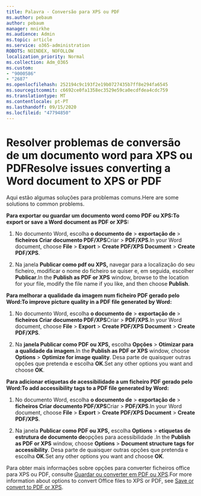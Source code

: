 ```yaml
---
title: Palavra - Conversão para XPS ou PDF
ms.author: pebaum
author: pebaum
manager: mnirkhe
ms.audience: Admin
ms.topic: article
ms.service: o365-administration
ROBOTS: NOINDEX, NOFOLLOW
localization_priority: Normal
ms.collection: Adm_O365
ms.custom:
- "9000586"
- "2687"
ms.openlocfilehash: 252194c9c193f2e19b0727435b7ff8e294fa6545
ms.sourcegitcommit: c6692ce0fa1358ec3529e59ca0ecdfdea4cdc759
ms.translationtype: MT
ms.contentlocale: pt-PT
ms.lasthandoff: 09/15/2020
ms.locfileid: "47794850"
---
```

# <a name="resolve-issues-converting-a-word-document-to-xps-or-pdf"></a><span data-ttu-id="39f99-102">Resolver problemas de conversão de um documento word para XPS ou PDF</span><span class="sxs-lookup"><span data-stu-id="39f99-102">Resolve issues converting a Word document to XPS or PDF</span></span>

<span data-ttu-id="39f99-103">Aqui estão algumas soluções para problemas comuns.</span><span class="sxs-lookup"><span data-stu-id="39f99-103">Here are some solutions to common problems.</span></span> 

<span data-ttu-id="39f99-104">**Para exportar ou guardar um documento word como PDF ou XPS:**</span><span class="sxs-lookup"><span data-stu-id="39f99-104">**To export or save a Word document as PDF or XPS:**</span></span>

1. <span data-ttu-id="39f99-105">No documento Word, escolha **o documento de**  >  **exportação de**  >  **ficheiros Criar documento PDF/XPS**Criar  >  **PDF/XPS**.</span><span class="sxs-lookup"><span data-stu-id="39f99-105">In your Word document, choose  **File** > **Export** > **Create PDF/XPS Document** > **Create PDF/XPS**.</span></span>

2. <span data-ttu-id="39f99-106">Na janela **Publicar como pdf ou XPS,** navegar para a localização do seu ficheiro, modificar o nome do ficheiro se quiser e, em seguida, escolher **Publicar**.</span><span class="sxs-lookup"><span data-stu-id="39f99-106">In the **Publish as PDF or XPS** window, browse to the location for your file, modify the file name if you like, and then choose **Publish**.</span></span>

<span data-ttu-id="39f99-107">**Para melhorar a qualidade da imagem num ficheiro PDF gerado pelo Word:**</span><span class="sxs-lookup"><span data-stu-id="39f99-107">**To improve picture quality in a PDF file generated by Word:**</span></span>

1. <span data-ttu-id="39f99-108">No documento Word, escolha **o documento de**  >  **exportação de**  >  **ficheiros Criar documento PDF/XPS**Criar  >  **PDF/XPS**.</span><span class="sxs-lookup"><span data-stu-id="39f99-108">In your Word document, choose  **File** > **Export** > **Create PDF/XPS Document** > **Create PDF/XPS**.</span></span>

2. <span data-ttu-id="39f99-109">Na **janela Publicar como PDF ou XPS,** escolha **Opções**  >  **Otimizar para a qualidade da imagem**.</span><span class="sxs-lookup"><span data-stu-id="39f99-109">In the **Publish as PDF or XPS** window, choose **Options** > **Optimize for image quality**.</span></span> <span data-ttu-id="39f99-110">Desa parte de quaisquer outras opções que pretenda e escolha **OK**.</span><span class="sxs-lookup"><span data-stu-id="39f99-110">Set any other options you want and choose **OK**.</span></span> 

<span data-ttu-id="39f99-111">**Para adicionar etiquetas de acessibilidade a um ficheiro PDF gerado pelo Word:**</span><span class="sxs-lookup"><span data-stu-id="39f99-111">**To add accessibility tags to a PDF file generated by Word:**</span></span>
 
1. <span data-ttu-id="39f99-112">No documento Word, escolha **o documento de**  >  **exportação de**  >  **ficheiros Criar documento PDF/XPS**Criar  >  **PDF/XPS**.</span><span class="sxs-lookup"><span data-stu-id="39f99-112">In your Word document, choose  **File** > **Export** > **Create PDF/XPS Document** > **Create PDF/XPS**.</span></span>

2. <span data-ttu-id="39f99-113">Na janela **Publicar como PDF ou XPS,** escolha **Options**  >  **etiquetas de estrutura de documento de**opções para acessibilidade .</span><span class="sxs-lookup"><span data-stu-id="39f99-113">In the **Publish as PDF or XPS** window, choose **Options** > **Document structure tags for accessibility**.</span></span> <span data-ttu-id="39f99-114">Desa parte de quaisquer outras opções que pretenda e escolha **OK**.</span><span class="sxs-lookup"><span data-stu-id="39f99-114">Set any other options you want and choose **OK**.</span></span>

<span data-ttu-id="39f99-115">Para obter mais informações sobre opções para converter ficheiros office para XPS ou PDF, consulte [Guardar ou converter em PDF ou XPS](https://support.office.com/article/d85416c5-7d77-4fd6-a216-6f4bf7c7c110).</span><span class="sxs-lookup"><span data-stu-id="39f99-115">For more information about options to convert Office files to XPS or PDF, see [Save or convert to PDF or XPS](https://support.office.com/article/d85416c5-7d77-4fd6-a216-6f4bf7c7c110).</span></span>